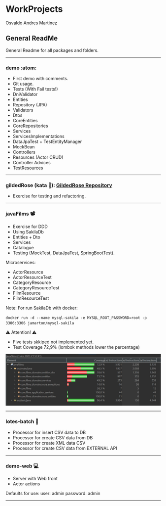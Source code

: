 # WorkProjects

Osvaldo Andres Martinez

## General ReadMe

General Readme for all packages and folders.

---


### demo :atom:

- First demo with comments.
- Git usage.
- Tests (With Fail tests!)
- DniValidator
- Entities
- Repository (JPA)
- Validators
- Dtos
- CoreEntities
- CoreRepositories
- Services
- ServicesImplementations
- DataJpaTest + TestEntityManager
- MockBean
- Controllers
- Resources (Actor CRUD)
- Controller Advices
- TestResources

---


### gildedRose (kata :martial_arts_uniform:): [GildedRose Repository](https://github.com/emilybache/GildedRose-Refactoring-Kata)

- Exercise for testing and refactoring.

---



### javaFilms :film_projector:

- Exercise for DDD
- Using SakilaDb
- Entities + Dto
- Services
- Catalogue
- Testing (MockTest, DataJpaTest, SpringBootTest).


 Microservices:
 
- ActorResource
- ActorResourceTest
- CategoryResource
- CategoryResourceTest
- FilmResource
- FilmResourceTest

Note: For run SakilaDb with docker:

`docker run -d --name mysql-sakila -e MYSQL_ROOT_PASSWORD=root -p 3306:3306 jamarton/mysql-sakila`


:warning: Attention! :warning:

- Five tests skkiped not implemented yet.
- Test Coverage 72,9% (lombok methods lower the percentage)



![Tests](/files/javaFilm_testsCoverage.jpg)


---


### lotes-batch :robot:

- Processor for insert CSV data to DB
- Processor for create CSV data from DB
- Processor for create XML data CSV
- Processor for create CSV data from EXTERNAL API


---

### demo-web :computer:


- Server with Web front
- Actor actions

Defaults for use:
user: admin
password: admin

---

